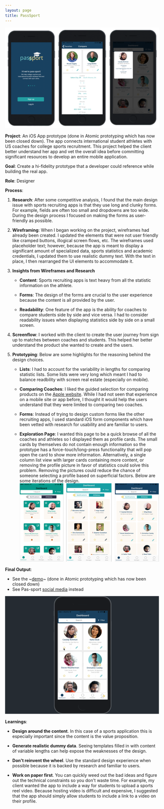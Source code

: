 ```yaml
---
layout: page
title: PassSport
---
```


![pass-sport](/images/bigshots-pass.png)

**Project**: An iOS App prototype (done in Atomic prototyping which has now been closed down). The app connects international student athletes with US coaches for college sports recruitment. This project helped the client better understand her app and vet the overall idea before committing significant resources to develop an entire mobile application.

**Goal**: Create a hi-fidelity prototype that a developer could reference while building the real app.

**Role**: Designer

**Process**:

1. **Research**: After some competitive analysis, I found that the main design issue with sports recruiting apps is that they use long and clunky forms. For example, fields are often too small and dropdowns are too wide. During the design process I focused on making the forms as user-friendly as possible.

2. **Wireframing**: When I began working on the project, wireframes had already been created. I updated the elements that were not user friendly like cramped buttons, illogical screen flows, etc. The wireframes used placeholder text; however, because the app is meant to display a significant amount of specialized data, sports statistics and academic credentials, I updated them to use realistic dummy text. With the text in place, I then rearranged the UI elements to accommodate it.

3. **Insights from Wireframes and Research**

    - **Content**: Sports recruiting apps is text heavy from all the statistic information on the athlete.

    - **Forms**: The design of the forms are crucial to the user experience because the content is all provided by the user.

    - **Readability**: One feature of the app is the ability for coaches to compare students side by side and vice versa. I had to consider readability issues when displaying statistics side by side on a small screen.

4. **Screenflow**: I worked with the client to create the user journey from sign up to matches between coaches and students. This helped her better understand the product she wanted to create and the users.

5.  **Prototyping**: Below are some highlights for the reasoning behind the design choices.

    - **Lists**: I had to account for the variability in lengths for comparing statistic lists. Some lists were very long which meant I had to balance readbility with screen real estate (especially on mobile).

    - **Comparing Coaches**: I liked the guided selection for comparing products on the [Apple website](https://www.apple.com/mac/compare/). While I had not seen that experience on a mobile site or app before, I thought it would help the users understand that they were limited to comparing two coaches.

    - **Forms**: Instead of trying to design custom forms like the other recruiting apps, I used standard iOS form components which have been vetted with research for usability and are familiar to users.

    - **Exploration Page**: I wanted this page to be a quick browse of all the coaches and athletes so I displayed them as profile cards. The small cards by themselves do not contain enough information so the prototype has a force-touch/long-press functionality that will pop open the card to show more information. Alternatively, a single column list view with larger cards containing more content, or removing the profile picture in favor of statistics could solve this problem. Removing the pictures could reduce the chance of someone selecting a profile based on superficial factors. Below are some iterations of the design.
![pass-sport](/images/older-designs-pass.png)


**Final Output**:
- See the ~[demo](http://bit.ly/PassSportPrototype)~ (done in Atomic prototyping which has now been closed down)
- See Pas-sport [social media](https://www.instagram.com/passportathlete/?hl=en) instead

![pass-sport](/images/passport_overview.gif)

**Learnings**:
- **Design around the content**. In this case of a sports application this is especially important since the content is the value proposition.

- **Generate realistic dummy data**. Seeing templates filled in with content of variable lengths can help expose the weaknesses of the design.

- **Don't reinvent the wheel**. Use the standard design experience when possible because it is backed by research and familiar to users.

- **Work on paper first**. You can quickly weed out the bad ideas and figure out the technical constraints so you don't waste time. For example, my client wanted the app to include a way for students to upload a sports reel video. Because hosting video is difficult and expensive, I suggested that the app should simply allow students to include a link to a video on their profile.

